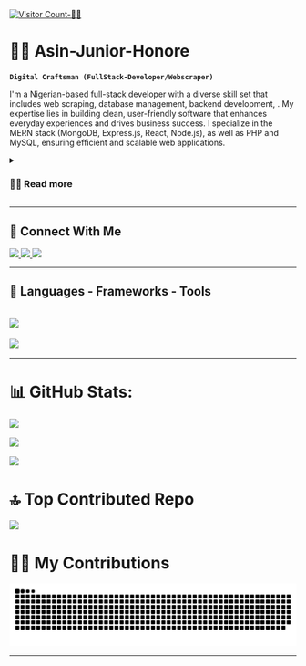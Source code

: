<a href="https://visitcount.itsvg.in" align="left">
  <img src="https://visitcount.itsvg.in/api?id=Asin-Junior-Honore&icon=0&color=0" alt="Visitor Count-🧑‍💻" />
</a>


# 🏄‍♂️ Asin-Junior-Honore

**`Digital Craftsman (FullStack-Developer/Webscraper)`**

I'm a Nigerian-based full-stack developer with a diverse skill set that includes web scraping, database management, backend development, . My expertise lies in building clean, user-friendly software that enhances everyday experiences and drives business success. I specialize in the MERN stack (MongoDB, Express.js, React, Node.js), as well as PHP and MySQL, ensuring efficient and scalable web applications.

<details>
  <summary><h3>👨‍💻 Read more</h3></summary>
  
  With a strong foundation in both front-end and back-end technologies, I create seamless user interfaces while ensuring robust server-side functionality. As a MERN (MongoDB, Express.js, React, Node.js) developer, I specialize in building dynamic and scalable web applications that deliver exceptional user experiences.

  My proficiency in PHP and MySQL complements my MERN stack expertise, allowing me to develop versatile applications and manage complex databases effectively. Additionally, I leverage web scraping techniques to gather valuable data from the web, enabling informed business decisions and driving innovation.

  I thrive on solving complex problems and crafting solutions that make a meaningful impact. Whether it's optimizing performance, implementing new features, or debugging issues, I approach every challenge with enthusiasm and dedication.

  ### Additional Details:
  - Continuously expanding expertise in MERN stack technologies
  - Actively contribute to open-source projects and collaborate with developers worldwide
  - Regularly participate in tech communities, sharing knowledge and insights
  - Passionate about exploring emerging trends in web development and integrating them into projects
</details>


 <hr/>



<div>
  <h2>🔗 Connect With Me </h2>
  <a href="mailto:asinhonore823@gmail.com">
    <img src="https://img.shields.io/badge/Gmail-333333?style=for-the-badge&logo=gmail&logoColor=red" />
  </a>
  <a href="https://www.linkedin.com/in/asin-honore-6427042a2/" target="_blank">
    <img src="https://img.shields.io/badge/LinkedIn-0077B5?style=for-the-badge&logo=linkedin&logoColor=white" target="_blank" />
  </a>
  <a href="https://asin-honore.vercel.app/" target="_blank">
     <img src="https://img.shields.io/badge/Portfolio-FF5722?style=for-the-badge&logo=todoist&logoColor=white" target="_blank" />
  </a>
</div>


 <hr/>



<div>
  <h2>🧰 Languages - Frameworks - Tools</h2>
<br/>
<div>
<img src="https://skillicons.dev/icons?i=react,bootstrap,php,html,css,jest,github,figma,tailwind,git" />
<br/>
<br/>
<img src="https://skillicons.dev/icons?i=nodejs,javascript,typescript,express,firebase,mongodb,nextjs,mysql,githubactions,docker" /><br>
</div>

</div>


<hr/>
 



# 📊 GitHub Stats:
![](https://github-readme-stats.vercel.app/api?username=Asin-Junior-Honore&theme=react&hide_border=false&include_all_commits=true&count_private=false)<br/>

![](https://github-readme-stats.vercel.app/api/top-langs/?username=Asin-Junior-Honore&theme=react&hide_border=false&include_all_commits=true&count_private=false&layout=compact)

![](https://github-readme-streak-stats.herokuapp.com/?user=Asin-Junior-Honore&theme=react&hide_border=false)





# 🔝 Top Contributed Repo
![](https://github-contributor-stats.vercel.app/api?username=Asin-Junior-Honore&limit=5&theme=dark&combine_all_yearly_contributions=true)





  # 🧑‍💻 My Contributions
  <img alt="🧑‍💻snake-eating-my-contributions" src="https://raw.githubusercontent.com/Asin-Junior-Honore/Asin-Junior-Honore/output/github-contribution-grid-snake.svg"/>
  <br/>



---



